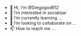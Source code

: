 - 👋 Hi, I’m @Diegogod812
- 👀 I’m interested in socialisar
- 🌱 I’m currently learning ...
- 💞️ I’m looking to collaborate on ...
- 📫 How to reach me ...

<!---
Diegogod812/Diegogod812 is a ✨ special ✨ repository because its `README.md` (this file) appears on your GitHub profile.
You can click the Preview link to take a look at your changes.
--->
